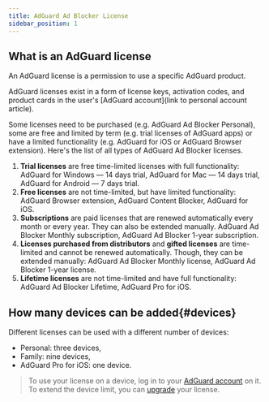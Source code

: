 ```yaml
---
title: AdGuard Ad Blocker License
sidebar_position: 1
---
```


## What is an AdGuard license 

An AdGuard license is a permission to use a specific AdGuard product.

AdGuard licenses exist in a form of license keys, activation codes, and product cards in the user's [AdGuard account](link to personal account article).

Some licenses need to be purchased (e.g. AdGuard Ad Blocker Personal), some are free and limited by term (e.g. trial licenses of AdGuard apps) or have a limited functionality (e.g. AdGuard for iOS or AdGuard Browser extension). Here's the list of all types of AdGuard Ad Blocker licenses.

1. **Trial licenses** are free time-limited licenses with full functionality:
    AdGuard for Windows — 14 days trial,
    AdGuard for Mac — 14 days trial,
    AdGuard for Android — 7 days trial.
2. **Free licenses** are not time-limited, but have limited functionality:
    AdGuard Browser extension,
    AdGuard Content Blocker,
    AdGuard for iOS.
3. **Subscriptions** are paid licenses that are renewed automatically every month or every year. They can also be extended manually.
    AdGuard Ad Blocker Monthly subscription,
    AdGuard Ad Blocker 1-year subscription.
4. **Licenses purchased from distributors** and **gifted licenses** are time-limited and cannot be renewed automatically. Though, they can be extended manually:
    AdGuard Ad Blocker Monthly license,
    AdGuard Ad Blocker 1-year license.
5. **Lifetime licenses** are not time-limited and have full functionality:
    AdGuard Ad Blocker Lifetime,
    AdGuard Pro for iOS.

## How many devices can be added{#devices}

Different licenses can be used with a different number of devices:
* Personal: three devices,
* Family: nine devices,
* AdGuard Pro for iOS: one device.

> To use your license on a device, log in to your [AdGuard account](../account/adguard-account.md) on it.
> To extend the device limit, you can [upgrade](purchase#how-to-upgrade-a-license) your license.